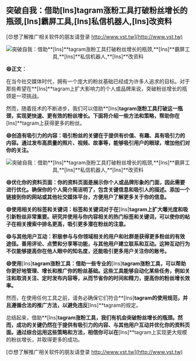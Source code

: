 ## **突破自我：借助**[Ins]**tagram涨粉工具打破粉丝增长的瓶颈,**[Ins]**霸屏工具,**[Ins]**私信机器人,**[Ins]**改资料**

[😍想了解推广相关软件的朋友请登录 http://www.vst.tw](http://www.vst.tw)

 <center><img src="https://vst.tw/MP4/tuiguang/png/1.png" alt="突破自我：借助**[Ins]**tagram涨粉工具打破粉丝增长的瓶颈,**[Ins]**霸屏工具,**[Ins]**私信机器人,**[Ins]**改资料"></center>

**😄正文：**

在当今社交媒体时代，拥有一个庞大的粉丝基础已经成为许多人追求的目标。对于那些希望在**[Ins]**tagram上扩大影响力的个人或品牌来说，突破粉丝增长的瓶颈是一项挑战。

然而，随着技术的不断进步，我们可以借助**[Ins]**tagram涨粉工具打破这一瓶颈，实现更快速、更有效的粉丝增长。下面将介绍一些方法和策略，帮助你在**[Ins]**tagram上获得更多的粉丝。

**😄创造有吸引力的内容：吸引粉丝的关键在于提供有价值、有趣、具有吸引力的内容。通过发布高质量的照片、视频、故事等，能够吸引用户的眼球，增加他们对你的关注。**

 <center><img src="https://vst.tw/MP4/tuiguang/png/4.png" alt="突破自我：借助**[Ins]**tagram涨粉工具打破粉丝增长的瓶颈,**[Ins]**霸屏工具,**[Ins]**私信机器人,**[Ins]**改资料"></center>

**😄优化你的资料页面：你的资料页面是展示你个人或品牌形象的门面，因此需要进行优化。确保你的个人简介简洁明了，包含关键信息和吸引人的描述。添加一个链接到你的网站或其他社交媒体平台，方便用户了解更多关于你的信息。**

**😄使用相关的标签和关键词：标签和关键词对于在**[Ins]**tagram上扩大曝光度和吸引新粉丝非常重要。研究并使用与你内容相关的热门标签和关键词，可以使你的帖子在相关搜索中排名更高，吸引更多潜在粉丝的注意。**

**😄与其他用户互动：积极参与与你领域相关的用户和社群是获得更多粉丝的有效途径。善用评论、点赞和分享等功能，与其他用户建立联系和互动。这种互动行为不仅能够提高你在他人眼中的知名度，还能吸引更多用户关注你的账号。**

**😄使用**[Ins]**tagram涨粉工具：借助一些专业的**[Ins]**tagram涨粉工具，可以帮助你更好地管理、增长和推广你的粉丝基础。这些工具能够自动化某些任务，例如关注和取消关注、定时发布内容等，从而节省你的时间和精力，提高你的粉丝增长效率。**

然而，在使用任何工具之前，请务必确保它们符合**[Ins]**tagram的使用规范，并且遵循合法的推广方法，以避免违反**[Ins]**tagram的规定。

总结起来，借助**[Ins]**tagram涨粉工具，我们有机会突破粉丝增长的瓶颈。然而，成功的关键仍然在于提供有吸引力的内容、与其他用户互动并优化你的资料页面。通过综合运用这些策略和方法，相信你可以在**[Ins]**tagram上实现更大规模的粉丝增长，并取得更多的成功。

[😍想了解推广相关软件的朋友请登录 http://www.vst.tw](http://www.vst.tw)



